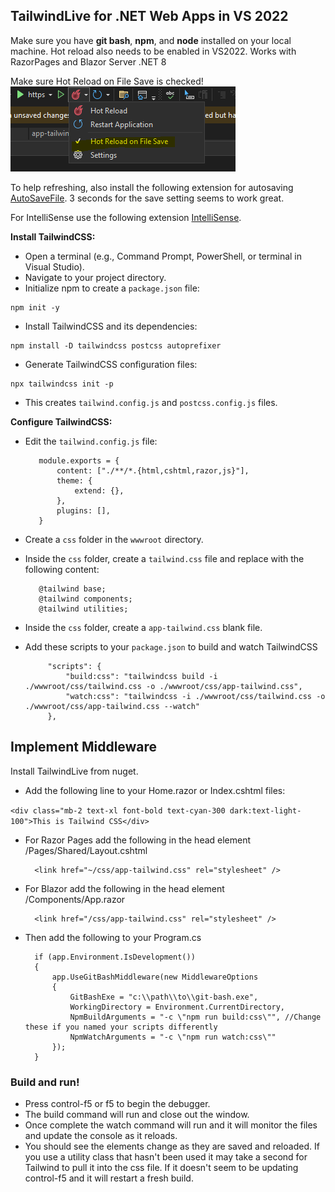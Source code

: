 ﻿## TailwindLive for .NET Web Apps in VS 2022

Make sure you have **git bash**, **npm**, and **node** installed on your local machine. Hot reload also needs to be enabled in VS2022. Works with RazorPages and Blazor Server .NET 8

Make sure Hot Reload on File Save is checked!
![<Make sure Hot Reload on File Save is checked!>](https://raw.githubusercontent.com/todarko/TailwindLive/master/hotreload.png)



To help refreshing, also install the following extension for autosaving [AutoSaveFile](https://marketplace.visualstudio.com/items?itemName=HRai.AutoSaveFile). 3 seconds for the save setting seems to work great.

For IntelliSense use the following extension [IntelliSense](https://marketplace.visualstudio.com/items?itemName=TheronWang.TailwindCSSIntellisense).

**Install TailwindCSS:**
 -   Open a terminal (e.g., Command Prompt, PowerShell, or terminal in Visual Studio).
 -   Navigate to your project directory.
 -   Initialize npm to create a `package.json` file:

    npm init -y 
    
 -   Install TailwindCSS and its dependencies:

    npm install -D tailwindcss postcss autoprefixer 
    
 -   Generate TailwindCSS configuration files:

    npx tailwindcss init -p 
    
 -   This creates `tailwind.config.js` and `postcss.config.js` files.

**Configure TailwindCSS:**

 -   Edit the `tailwind.config.js` file:

            module.exports = { 
                content: ["./**/*.{html,cshtml,razor,js}"], 
                theme: { 
                    extend: {}, 
                }, 
                plugins: [], 
            }
 -   Create a `css` folder in the `wwwroot` directory.
 -   Inside the `css` folder, create a `tailwind.css` file and replace with the following content:

            @tailwind base; 
            @tailwind components; 
            @tailwind utilities;
- Inside the `css` folder, create a `app-tailwind.css` blank file.

 - Add these scripts to your `package.json` to build and watch TailwindCSS

            "scripts": {
                "build:css": "tailwindcss build -i ./wwwroot/css/tailwind.css -o ./wwwroot/css/app-tailwind.css",
                "watch:css": "tailwindcss -i ./wwwroot/css/tailwind.css -o ./wwwroot/css/app-tailwind.css --watch"
            }, 
## Implement Middleware
Install TailwindLive from nuget.

- Add the following line to your Home.razor or Index.cshtml files:

`<div class="mb-2 text-xl font-bold text-cyan-300 dark:text-light-100">This is Tailwind CSS</div>`
- For Razor Pages add the following in the head element /Pages/Shared/Layout.cshtml

        <link href="~/css/app-tailwind.css" rel="stylesheet" />
- For Blazor add the following in the head element /Components/App.razor

        <link href="/css/app-tailwind.css" rel="stylesheet" />

- Then add the following to your Program.cs

        if (app.Environment.IsDevelopment())
        {
            app.UseGitBashMiddleware(new MiddlewareOptions
            {
                GitBashExe = "c:\\path\\to\\git-bash.exe",
                WorkingDirectory = Environment.CurrentDirectory,
                NpmBuildArguments = "-c \"npm run build:css\"", //Change these if you named your scripts differently
                NpmWatchArguments = "-c \"npm run watch:css\""
            });
        }

### Build and run!
- Press control-f5 or f5 to begin the debugger.
- The build command will run and close out the window.
- Once complete the watch command will run and it will monitor the files and update the console as it reloads.
- You should see the elements change as they are saved and reloaded. If you use a utility class that hasn't been used it may take a second for Tailwind to pull it into the css file. If it doesn't seem to be updating control-f5 and it will restart a fresh build. 
